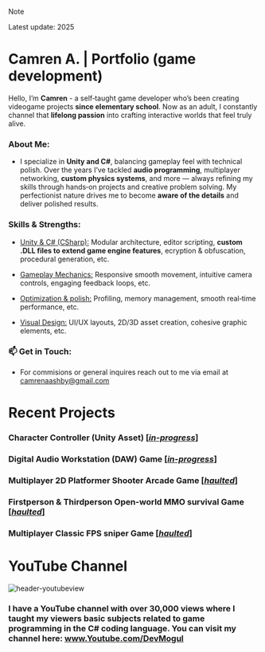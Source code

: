 > [!NOTE]
> Latest update: 2025

# Camren A. | Portfolio (game development)

Hello, I’m **Camren** - a self‑taught game developer who’s been creating videogame projects **since elementary school**. Now as an adult, I constantly channel that **lifelong passion** into crafting interactive worlds that feel truly alive.

### About Me:
+ I specialize in **Unity and C#**, balancing gameplay feel with technical polish. Over the years I’ve tackled **audio programming**, multiplayer networking, **custom physics systems**, and more — always refining my skills through hands‑on projects and creative problem solving. My perfectionist nature drives me to become **aware of the details** and deliver polished results.

### Skills & Strengths:
+ <ins>Unity & C# (CSharp):</ins> Modular architecture, editor scripting, **custom .DLL files to extend game engine features**, ecryption & obfuscation, procedural generation, etc.

+ <ins>Gameplay Mechanics:</ins> Responsive smooth movement, intuitive camera controls, engaging feedback loops, etc.

+ <ins>Optimization & polish:</ins> Profiling, memory management, smooth real‑time performance, etc.

+ <ins>Visual Design:</ins> UI/UX layouts, 2D/3D asset creation, cohesive graphic elements, etc.

### 📫 Get in Touch:
+ For commisions or general inquires reach out to me via email at <ins>camrenaashby@gmail.com</ins>

# Recent Projects 
### Character Controller (Unity Asset) [<ins>*in-progress*</ins>]
### Digital Audio Workstation (DAW) Game [<ins>*in-progress*</ins>]
### Multiplayer 2D Platformer Shooter Arcade Game [<ins>*haulted*</ins>]
### Firstperson & Thirdperson Open-world MMO survival Game [<ins>*haulted*</ins>]
### Multiplayer Classic FPS sniper Game [<ins>*haulted*</ins>]

# YouTube Channel
![header-youtubeview](https://github.com/user-attachments/assets/bff3f4b4-c839-4635-9e54-26a927b1ef50)
### I have a YouTube channel with over **30,000 views** where I taught my viewers basic subjects related to game programming in the C# coding language. You can visit my channel here: www.Youtube.com/DevMogul

